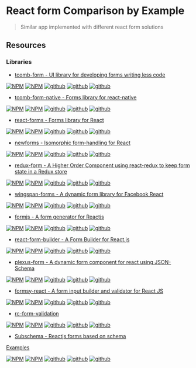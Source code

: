 # React form Comparison by Example
> Similar app implemented with different react form solutions

## Resources

### Libraries

* [tcomb-form - UI library for developing forms writing less code](https://github.com/gcanti/tcomb-form)

[![NPM](http://badge.fury.io/js/tcomb-form.svg)](http://badge.fury.io/js/tcomb-form)
[![NPM](https://img.shields.io/npm/dm/tcomb-form.svg?style=flat-square)](https://github.com/gcanti/tcomb-form)
[![github](https://img.shields.io/github/issues/gcanti/tcomb-form.svg?style=flat-square)](https://github.com/gcanti/tcomb-form/issues)
[![github](https://img.shields.io/github/stars/gcanti/tcomb-form.svg?style=flat-square)](https://github.com/gcanti/tcomb-form)
[![github](https://img.shields.io/github/forks/gcanti/tcomb-form.svg?style=flat-square)](https://github.com/gcanti/tcomb-form)

* [tcomb-form-native - Forms library for react-native](https://github.com/gcanti/tcomb-form-native)

[![NPM](http://badge.fury.io/js/tcomb-form-native.svg)](http://badge.fury.io/js/tcomb-form-native)
[![NPM](https://img.shields.io/npm/dm/tcomb-form.svg?style=flat-square)](https://github.com/gcanti/tcomb-form-native)
[![github](https://img.shields.io/github/issues/gcanti/tcomb-form-native.svg?style=flat-square)](https://github.com/gcanti/tcomb-form-native/issues)
[![github](https://img.shields.io/github/stars/gcanti/tcomb-form-native.svg?style=flat-square)](https://github.com/gcanti/tcomb-form-native)
[![github](https://img.shields.io/github/forks/gcanti/tcomb-form-native.svg?style=flat-square)](https://github.com/gcanti/tcomb-form-native)

* [react-forms - Forms library for React](https://github.com/prometheusresearch/react-forms)

[![NPM](http://badge.fury.io/js/react-forms.svg)](http://badge.fury.io/js/react-forms)
[![NPM](https://img.shields.io/npm/dm/tcomb-form.svg?style=flat-square)](https://github.com/prometheusresearch/react-forms)
[![github](https://img.shields.io/github/issues/prometheusresearch/react-forms.svg?style=flat-square)](https://github.com/prometheusresearch/react-forms/issues)
[![github](https://img.shields.io/github/stars/prometheusresearch/react-forms.svg?style=flat-square)](https://github.com/prometheusresearch/react-forms)
[![github](https://img.shields.io/github/forks/prometheusresearch/react-forms.svg?style=flat-square)](https://github.com/prometheusresearch/react-forms)

* [newforms - Isomorphic form-handling for React](https://github.com/insin/newforms)

[![NPM](http://badge.fury.io/js/newforms.svg)](http://badge.fury.io/js/newforms)
[![NPM](https://img.shields.io/npm/dm/newforms.svg?style=flat-square)](https://github.com/insin/newforms)
[![github](https://img.shields.io/github/issues/insin/newforms.svg?style=flat-square)](https://github.com/insin/newforms/issues)
[![github](https://img.shields.io/github/stars/insin/newforms.svg?style=flat-square)](https://github.com/insin/newforms)
[![github](https://img.shields.io/github/forks/insin/newforms.svg?style=flat-square)](https://github.com/insin/newforms)

* [redux-form - A Higher Order Component using react-redux to keep form state in a Redux store](https://github.com/erikras/redux-form)

[![NPM](http://badge.fury.io/js/redux-form.svg)](https://www.npmjs.com/package/redux-form)
[![NPM](https://img.shields.io/npm/dm/redux-form.svg?style=flat-square)](https://www.npmjs.com/package/redux-form)
[![github](https://img.shields.io/github/issues/erikras/redux-form.svg?style=flat-square)](https://github.com/erikras/redux-form/issues)
[![github](https://img.shields.io/github/stars/erikras/redux-form.svg?style=flat-square)](https://github.com/erikras/redux-form)
[![github](https://img.shields.io/github/forks/erikras/redux-form.svg?style=flat-square)](https://github.com/erikras/redux-form)

* [wingspan-forms - A dynamic form library for Facebook React](https://github.com/wingspan/wingspan-forms)

[![NPM](http://badge.fury.io/js/wingspan-forms.svg)](https://www.npmjs.com/package/wingspan-forms)
[![NPM](https://img.shields.io/npm/dm/wingspan-forms.svg?style=flat-square)](https://www.npmjs.com/package/wingspan-forms)
[![github](https://img.shields.io/github/issues/wingspan/wingspan-forms.svg?style=flat-square)](https://github.com/wingspan/wingspan-forms/issues)
[![github](https://img.shields.io/github/stars/wingspan/wingspan-forms.svg?style=flat-square)](https://github.com/wingspan/wingspan-forms)
[![github](https://img.shields.io/github/forks/wingspan/wingspan-forms.svg?style=flat-square)](https://github.com/wingspan/wingspan-forms)

* [formjs - A form generator for Reactjs](https://github.com/zackify/formjs)

[![NPM](http://badge.fury.io/js/formjs.svg)](https://www.npmjs.com/package/formjs)
[![NPM](https://img.shields.io/npm/dm/formjs.svg?style=flat-square)](https://www.npmjs.com/package/formjs)
[![github](https://img.shields.io/github/issues/zackify/formjs.svg?style=flat-square)](https://github.com/zackify/formjs/issues)
[![github](https://img.shields.io/github/stars/zackify/formjs.svg?style=flat-square)](https://github.com/zackify/formjs)
[![github](https://img.shields.io/github/forks/zackify/formjs.svg?style=flat-square)](https://github.com/zackify/formjs)

* [react-form-builder - A Form Builder for React.js](https://github.com/quri/react-form-builder)

[![NPM](http://badge.fury.io/js/react-form-builder.svg)](https://www.npmjs.com/package/react-form-builder)
[![NPM](https://img.shields.io/npm/dm/react-form-builder.svg?style=flat-square)](https://www.npmjs.com/package/react-form-builder)
[![github](https://img.shields.io/github/issues/quri/react-form-builder.svg?style=flat-square)](https://github.com/quri/react-form-builder/issues)
[![github](https://img.shields.io/github/stars/quri/react-form-builder.svg?style=flat-square)](https://github.com/quri/react-form-builder)
[![github](https://img.shields.io/github/forks/quri/react-form-builder.svg?style=flat-square)](https://github.com/quri/react-form-builder)

* [plexus-form - A dynamic form component for react using JSON-Schema](https://github.com/AppliedMathematicsANU/plexus-form)

[![NPM](http://badge.fury.io/js/plexus-form.svg)](https://www.npmjs.com/package/plexus-form)
[![NPM](https://img.shields.io/npm/dm/plexus-form.svg?style=flat-square)](https://www.npmjs.com/package/plexus-form)
[![github](https://img.shields.io/github/issues/AppliedMathematicsANU/plexus-form.svg?style=flat-square)](https://github.com/AppliedMathematicsANU/plexus-form/issues)
[![github](https://img.shields.io/github/stars/AppliedMathematicsANU/plexus-form.svg?style=flat-square)](https://github.com/AppliedMathematicsANU/plexus-form)
[![github](https://img.shields.io/github/forks/AppliedMathematicsANU/plexus-form.svg?style=flat-square)](https://github.com/AppliedMathematicsANU/plexus-form)

* [formsy-react - A form input builder and validator for React JS](https://github.com/christianalfoni/formsy-react)

[![NPM](http://badge.fury.io/js/formsy-react.svg)](https://www.npmjs.com/package/formsy-react)
[![NPM](https://img.shields.io/npm/dm/formsy-react.svg?style=flat-square)](https://www.npmjs.com/package/formsy-react)
[![github](https://img.shields.io/github/issues/christianalfoni/formsy-react.svg?style=flat-square)](https://github.com/christianalfoni/formsy-react/issues)
[![github](https://img.shields.io/github/stars/christianalfoni/formsy-react.svg?style=flat-square)](https://github.com/christianalfoni/formsy-react)
[![github](https://img.shields.io/github/forks/christianalfoni/formsy-react.svg?style=flat-square)](https://github.com/christianalfoni/formsy-react)

* [rc-form-validation](https://github.com/react-component/form-validation)

[![NPM](http://badge.fury.io/js/rc-form-validation.svg)](https://www.npmjs.com/package/rc-form-validation)
[![NPM](https://img.shields.io/npm/dm/rc-form-validation.svg?style=flat-square)](https://www.npmjs.com/package/rc-form-validation)
[![github](https://img.shields.io/github/issues/react-component/form-validation.svg?style=flat-square)](https://github.com/react-component/form-validation/issues)
[![github](https://img.shields.io/github/stars/react-component/form-validation.svg?style=flat-square)](https://github.com/react-component/form-validation)
[![github](https://img.shields.io/github/forks/react-component/form-validation.svg?style=flat-square)](https://github.com/react-component/form-validation)

* [Subschema - Reactjs forms based on schema](https://github.com/jspears/subschema)

[Examples](http://jspears.github.io/subschema)

[![NPM](http://badge.fury.io/js/subschema.svg)](https://www.npmjs.com/package/subschema)
[![NPM](https://img.shields.io/npm/dm/subschema.svg?style=flat-square)](https://www.npmjs.com/package/subschema)
[![github](https://img.shields.io/github/issues/jspears/subschema.svg?style=flat-square)](https://github.com/jspears/subschema/issues)
[![github](https://img.shields.io/github/stars/jspears/subschema.svg?style=flat-square)](https://github.com/jspears/subschema)
[![github](https://img.shields.io/github/forks/jspears/subschema.svg?style=flat-square)](https://github.com/jspears/subschema)


